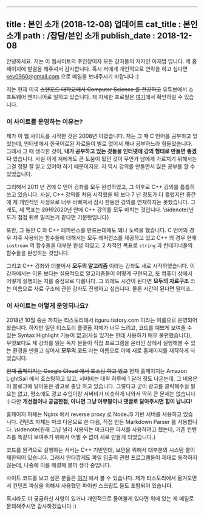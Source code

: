 -----------------
title : 본인 소개 (2018-12-08) 업데이트
cat_title : 본인 소개
path : /잡담/본인 소개
publish_date : 2018-12-08
-----------------

안녕하세요. 저는 이 웹사이트의 주인장이자 모든 강좌들의 저자인 이재범 입니다. 제 홈페이지에 발걸음 해주셔서 감사합니다. 혹시 저에게 개인적으로 연락을 하고 싶다면 kev0960@gmail.com 으로 메일을 보내주시기 바랍니다 :)

저는 현재 미국 ~~스탠포드 대학교에서 Computer Science 를 전공하고~~ 유튜브에서 소프트웨어 엔지니어로 일하고 있습니다. 제 자세한 프로필은 [여기](https://www.linkedin.com/in/jaebum-lee-416ab180/)에서 확인하실 수 있습니다.

### 이 사이트를 운영하는 이유는?

제가 이 웹 사이트를 시작한 것은 2008년 이였습니다. 저는 그 때 C 언어를 공부하고 있었는데, 인터넷에서 한국어로된 자료들이 별로 없어서 꽤나 공부하느라 힘들었습니다. 그래서 그 때 생각한 것이, **내가 공부하고 있는 것들을 인터넷에 강의 형태로 만들면 좋겠다** 였습니다. 사실 이게 저에게도 큰 도움이 됬던 것이 무언가 남에게 가르치기 위해서는 그걸 정말 잘 알고 있어야 하기 때문이지요. 저 역시 강의를 만들면서 많은 공부를 할 수 있었습니다.

그리해서 2011 년 경에 C 언어 강좌를 모두 완성하였고, 그 이후로 C++ 강의를 틈틈히 쓰고 있습니다. 사실, C++ 강의를 처음 시작했을 때 보다 7 년 정도가 더 흘렀지만 중간에 제 개인적인 사정으로 너무 바빠져서 잠시 한동안 강의를 연재하지는 못했습니다. 그래도, 제 목표는 ~~2019~~2020년 안에 C++ 강의를 모두 마치는 것입니다. \sidenote{년도가 점점 뒤로 밀리는거 같다면 기분탓입니다}

또한, 그 동안 C 와 C++ 레퍼런스를 만드는데에도 꽤나 노력을 했습니다. C 언어의 경우 자주 사용되는 함수들에 대해서는 모두 레퍼런스를 제공하고 있고 C++ 의 경우 현재 `iostream` 의 함수들을 대부분 완성 하였고, 2 차적인 목표로 `string` 과 컨테이너들의 함수들을 완성하는 것입니다.

그리고 C++ 강좌와 더불어서 **모두의 알고리즘** 이라는 강좌도 새로 시작하였습니다. 이 강좌에서는 이론 보다는 실용적으로 알고리즘들이 어떻게 구현되고, 또 컴퓨터 상에서 어떻게 실행되는 지를 중점으로 다룹니다. 그 외에도 시간이 된다면 **모두의 자료구조** 라는 이름으로 자료 구조에 관한 강좌도 진행하고 싶습니다. 물론 시간이 된다면 말이죠..

### 이 사이트는 어떻게 운영되나요?

2018년 10월 중순 까지는 티스토리에서 itguru.tistory.com 이라는 이름으로 운영되어 왔습니다. 하지만 일단 티스토리 플랫폼 자체가 너무 느리고, 코드를 예쁘게 보여줄 수 있는 Syntax Highlight 기능이 없고(사실 있기는 한데 사용하기 매우 불편했습니다), 무엇보다도 제 강좌를 읽는 독자 분들이 직접 프로그램을 온라인 상에서 실행해볼 수 있는 환경을 만들고 싶어서 **모두의 코드** 라는 이름으로 아예 새로 홈페이지를 제작하게 되었습니다.

~~현재 홈페이지는 Google Cloud 에서 호스팅 하고 있고~~ 현재 홈페이지는 Amazon LightSail 에서 호스팅하고 있고, 서버비는 대략 하루에 1 달러 정도 나온는데, 그 비용은 이 블로그에 달아놓은 광고로 충당 하고 있습니다. 그렇다고 굳이 광고를 클릭해주실 필요는 없고, 평소에도 광고 수입이랑 서버비가 비슷하게 나와서 딱히 큰 문제는 없습니다 :) 다만 **개선점이나 궁금한점, 아니면 그냥 아무말이나 댓글로 달아주시면 힘이 납니다**!

홈페이지 자체는 Nginx 에서 reverse proxy 로 NodeJS 기반 서버를 사용하고 있습니다. 컨텐츠 자체는 마크 다운으로 쓴 다음, 직접 만든 Markdown Parser 를 사용합니다. \sidenote{원래 그냥 널리 사용되는 마크다운 파서를 사용하려고 했는데, 기존 컨텐츠를 똑같이 보여주기 위해서 어쩔 수 없이 새로 만들게 되었습니다.}

코드를 원격으로 실행하는 서버는 C++ 기반인데, 보안을 위해서 대부분의 시스템 콜이 제한되어 있습니다. 그래서 안타깝게도 파일 입출력 관련 프로그램들이 제대로 동작하지 않는데, 나중에 이를 해결해 볼까 생각 중입니다. 

사이트 코드를 보고 싶은 분들은 [여기](https://github.com/kev0960/ModooCode) 에서 볼 수 있습니다. 제가 티스토리에서 옮겨오면서 컨텐츠 파싱을 위해서 사용했던 파이썬 스크립트 들도 포함되어 있습니다.

혹시라도 더 궁금하신 사항이 있거나 개인적으로 물어볼게 있다면 위에 있는 제 메일로 문의해주시면 감사하겠습니다 :) 